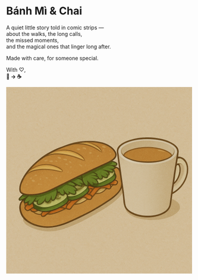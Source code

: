 # Bánh Mì & Chai 

A quiet little story told in comic strips —  
about the walks, the long calls,  
the missed moments,  
and the magical ones that linger long after. 

Made with care, for someone special.

With ♡,  
**🥖 → ☕** 

<img src="https://github.com/banhmi-chai/banhmi-chai.github.io/blob/main/chapters/profile/banhmi-chai-1.png?raw=true" alt="Project Screenshot" width="500"/>
